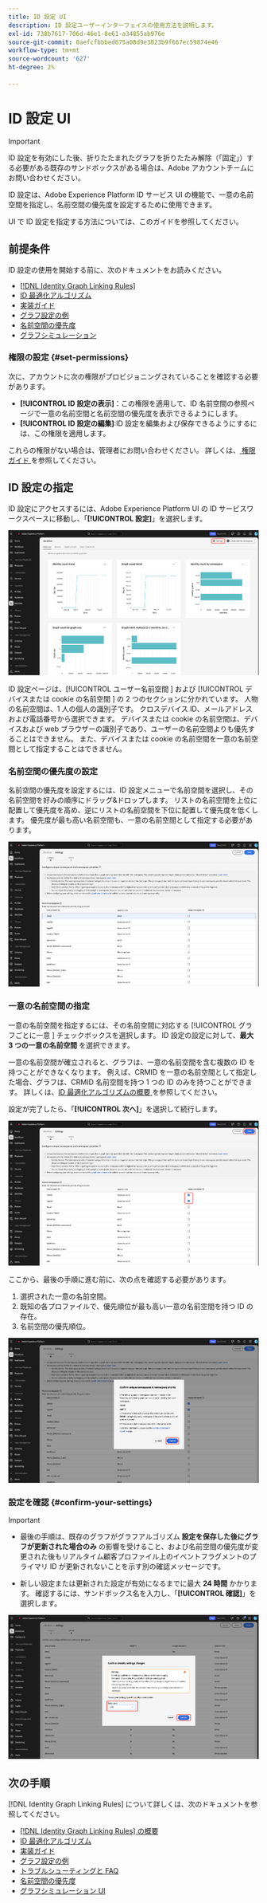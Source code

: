 ```yaml
---
title: ID 設定 UI
description: ID 設定ユーザーインターフェイスの使用方法を説明します。
exl-id: 738b7617-706d-46e1-8e61-a34855ab976e
source-git-commit: 0aefcfbbbed675a08d9e3023b9f667ec59874e46
workflow-type: tm+mt
source-wordcount: '627'
ht-degree: 2%

---
```


# ID 設定 UI

>[!IMPORTANT]
>
>ID 設定を有効にした後、折りたたまれたグラフを折りたたみ解除（「固定」）する必要がある既存のサンドボックスがある場合は、Adobe アカウントチームにお問い合わせください。

ID 設定は、Adobe Experience Platform ID サービス UI の機能で、一意の名前空間を指定し、名前空間の優先度を設定するために使用できます。

UI で ID 設定を指定する方法については、このガイドを参照してください。

## 前提条件

ID 設定の使用を開始する前に、次のドキュメントをお読みください。

* [[!DNL Identity Graph Linking Rules]](./overview.md)
* [ID 最適化アルゴリズム](./identity-optimization-algorithm.md)
* [実装ガイド](./implementation-guide.md)
* [グラフ設定の例](./example-configurations.md)
* [名前空間の優先度](./namespace-priority.md)
* [グラフシミュレーション](./graph-simulation.md)

### 権限の設定 {#set-permissions}

次に、アカウントに次の権限がプロビジョニングされていることを確認する必要があります。

* **[!UICONTROL ID 設定の表示]**：この権限を適用して、ID 名前空間の参照ページで一意の名前空間と名前空間の優先度を表示できるようにします。
* **[!UICONTROL ID 設定の編集]**:ID 設定を編集および保存できるようにするには、この権限を適用します。

これらの権限がない場合は、管理者にお問い合わせください。 詳しくは、[ 権限ガイド ](../../access-control/abac/ui/permissions.md) を参照してください。

## ID 設定の指定

ID 設定にアクセスするには、Adobe Experience Platform UI の ID サービスワークスペースに移動し、「**[!UICONTROL 設定]**」を選択します。

![ 「設定」ボタンが選択された ID ダッシュボードインターフェイス ](../images/rules/dashboard.png)

ID 設定ページは、[!UICONTROL  ユーザー名前空間 ] および [!UICONTROL  デバイスまたは cookie の名前空間 ] の 2 つのセクションに分かれています。 人物の名前空間は、1 人の個人の識別子です。 クロスデバイス ID、メールアドレスおよび電話番号から選択できます。 デバイスまたは cookie の名前空間は、デバイスおよび web ブラウザーの識別子であり、ユーザーの名前空間よりも優先することはできません。 また、デバイスまたは cookie の名前空間を一意の名前空間として指定することはできません。

### 名前空間の優先度の設定

名前空間の優先度を設定するには、ID 設定メニューで名前空間を選択し、その名前空間を好みの順序にドラッグ&amp;ドロップします。 リストの名前空間を上位に配置して優先度を高め、逆にリストの名前空間を下位に配置して優先度を低くします。 優先度が最も高い名前空間も、一意の名前空間として指定する必要があります。

![ ユーザー名前空間がハイライト表示された ID 設定ワークスペース。](../images/rules/namespace-priority.png)

### 一意の名前空間の指定

一意の名前空間を指定するには、その名前空間に対応する [!UICONTROL  グラフごとに一意 ] チェックボックスを選択します。 ID 設定の設定に対して、**最大 3 つの一意の名前空間** を選択できます。

一意の名前空間が確立されると、グラフは、一意の名前空間を含む複数の ID を持つことができなくなります。 例えば、CRMID を一意の名前空間として指定した場合、グラフは、CRMID 名前空間を持つ 1 つの ID のみを持つことができます。 詳しくは、[ID 最適化アルゴリズムの概要 ](./identity-optimization-algorithm.md#unique-namespace) を参照してください。

設定が完了したら、「**[!UICONTROL 次へ]**」を選択して続行します。

![ 選択され、一意として定義された 2 つの名前空間。](../images/rules/unique-namespace.png)

ここから、最後の手順に進む前に、次の点を確認する必要があります。

1. 選択された一意の名前空間。
2. 既知の各プロファイルで、優先順位が最も高い一意の名前空間を持つ ID の存在。
3. 名前空間の優先順位。

![ 「確認」ボタンが選択された確認ウィンドウ ](../images/rules/confirmation.png)

### 設定を確認 {#confirm-your-settings}

>[!IMPORTANT]
>
>* 最後の手順は、既存のグラフがグラフアルゴリズム **設定を保存した後にグラフが更新された場合のみ** の影響を受けること、および名前空間の優先度が変更された後もリアルタイム顧客プロファイル上のイベントフラグメントのプライマリ ID が更新されないことを示す別の確認メッセージです。
>
>* 新しい設定または更新された設定が有効になるまでに最大 **24 時間** かかります。 確認するには、サンドボックス名を入力し、「**[!UICONTROL 確認]**」を選択します。

![ 設定が処理されるまで 6 時間の遅延に関する警告を表示する確認ウィンドウ。](../images/rules/complete.png)

## 次の手順

[!DNL Identity Graph Linking Rules] について詳しくは、次のドキュメントを参照してください。

* [[!DNL Identity Graph Linking Rules] の概要](./overview.md)
* [ID 最適化アルゴリズム](./identity-optimization-algorithm.md)
* [実装ガイド](./implementation-guide.md)
* [グラフ設定の例](./example-configurations.md)
* [トラブルシューティングと FAQ](./troubleshooting.md)
* [名前空間の優先度](./namespace-priority.md)
* [グラフシミュレーション UI](./graph-simulation.md)